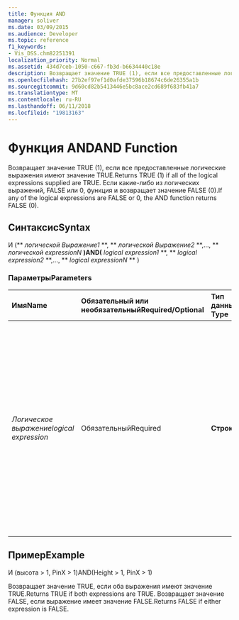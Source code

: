 ```yaml
---
title: Функция AND
manager: soliver
ms.date: 03/09/2015
ms.audience: Developer
ms.topic: reference
f1_keywords:
- Vis_DSS.chm82251391
localization_priority: Normal
ms.assetid: 434d7ceb-1050-c667-fb3d-b6634440c18e
description: Возвращает значение TRUE (1), если все предоставленные логические выражения имеют значение TRUE. Если какие-либо из логических выражений, FALSE или 0, функция и возвращает значение FALSE (0).
ms.openlocfilehash: 27b2ef97ef1d0afde37596b18674c6de26355a1b
ms.sourcegitcommit: 9d60cd82b5413446e5bc8ace2cd689f683fb41a7
ms.translationtype: MT
ms.contentlocale: ru-RU
ms.lasthandoff: 06/11/2018
ms.locfileid: "19813163"
---
```

# <a name="and-function"></a><span data-ttu-id="c0416-104">Функция AND</span><span class="sxs-lookup"><span data-stu-id="c0416-104">AND Function</span></span>

<span data-ttu-id="c0416-105">Возвращает значение TRUE (1), если все предоставленные логические выражения имеют значение TRUE.</span><span class="sxs-lookup"><span data-stu-id="c0416-105">Returns TRUE (1) if all of the logical expressions supplied are TRUE.</span></span> <span data-ttu-id="c0416-106">Если какие-либо из логических выражений, FALSE или 0, функция и возвращает значение FALSE (0).</span><span class="sxs-lookup"><span data-stu-id="c0416-106">If any of the logical expressions are FALSE or 0, the AND function returns FALSE (0).</span></span>
  
## <a name="syntax"></a><span data-ttu-id="c0416-107">Синтаксис</span><span class="sxs-lookup"><span data-stu-id="c0416-107">Syntax</span></span>

<span data-ttu-id="c0416-108">И (** *логической Выражение1* **, ** *логической Выражение2* **,..., ** *логической expressionN* **)</span><span class="sxs-lookup"><span data-stu-id="c0416-108">AND(** *logical expression1* **, ** *logical expression2* **,..., ** *logical expressionN* ** )</span></span> 
  
### <a name="parameters"></a><span data-ttu-id="c0416-109">Параметры</span><span class="sxs-lookup"><span data-stu-id="c0416-109">Parameters</span></span>

|<span data-ttu-id="c0416-110">**Имя**</span><span class="sxs-lookup"><span data-stu-id="c0416-110">**Name**</span></span>|<span data-ttu-id="c0416-111">**Обязательный или необязательный**</span><span class="sxs-lookup"><span data-stu-id="c0416-111">**Required/Optional**</span></span>|<span data-ttu-id="c0416-112">**Тип данных**</span><span class="sxs-lookup"><span data-stu-id="c0416-112">**Data Type**</span></span>|<span data-ttu-id="c0416-113">**Описание**</span><span class="sxs-lookup"><span data-stu-id="c0416-113">**Description**</span></span>|
|:-----|:-----|:-----|:-----|
| <span data-ttu-id="c0416-114">_Логическое выражение_</span><span class="sxs-lookup"><span data-stu-id="c0416-114">_logical expression_</span></span> <br/> |<span data-ttu-id="c0416-115">Обязательный</span><span class="sxs-lookup"><span data-stu-id="c0416-115">Required</span></span>  <br/> |<span data-ttu-id="c0416-116">**Строка**</span><span class="sxs-lookup"><span data-stu-id="c0416-116">**String**</span></span> <br/> | <span data-ttu-id="c0416-117">Комбинация константы, операторы, функции и ссылки на ячейки таблицы свойств фигуры, которая приводит к значение.</span><span class="sxs-lookup"><span data-stu-id="c0416-117">A combination of constants, operators, functions, and references to ShapeSheet cells that results in a value.</span></span> <span data-ttu-id="c0416-118">Любое выражение, которое оценивается как ненулевое значение считается значение TRUE.</span><span class="sxs-lookup"><span data-stu-id="c0416-118">Any expression that evaluates to a non-zero value is considered to be TRUE.</span></span>  <br/> |
   
## <a name="example"></a><span data-ttu-id="c0416-119">Пример</span><span class="sxs-lookup"><span data-stu-id="c0416-119">Example</span></span>

<span data-ttu-id="c0416-120">И (высота \> 1, PinX \> 1)</span><span class="sxs-lookup"><span data-stu-id="c0416-120">AND(Height \> 1, PinX \> 1)</span></span>
  
<span data-ttu-id="c0416-121">Возвращает значение TRUE, если оба выражения имеют значение TRUE.</span><span class="sxs-lookup"><span data-stu-id="c0416-121">Returns TRUE if both expressions are TRUE.</span></span> <span data-ttu-id="c0416-122">Возвращает значение FALSE, если выражение имеет значение FALSE.</span><span class="sxs-lookup"><span data-stu-id="c0416-122">Returns FALSE if either expression is FALSE.</span></span>
  

